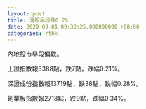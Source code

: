 ```yaml
---
layout: post
title: 滬股早段跌0.2%
date: 2020-09-01 09:32:25.000000000 +08:00
categories: rthk
---
```


內地股市早段偏軟。

上證指數報3388點，跌7點，跌幅0.21%。

深證成份指數報13719點，跌38點，跌幅0.28%。

創業板指數報2718點，跌9點，跌幅0.34%。

